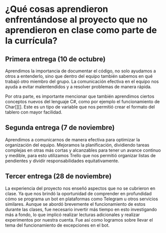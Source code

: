 # ¿Qué cosas aprendieron enfrentándose al proyecto que no aprendieron en clase como parte de la currícula?

## Primera entrega (10 de octubre)
Aprendimos la importancia de documentar el código, no solo ayudamos a otros a entenderlo, sino que dentro del equipo también sabemos en qué trabajó otro miembro del grupo. La comunicación efectiva en el equipo nos ayuda a evitar malentendidos y a resolver problemas de manera rápida.

Por otra parte, es importante mencionar que también aprendimos ciertos conceptos nuevos del lenguaje C#, como por ejemplo el funcionamiento de Char[][]. Este es un tipo de variable que nos permitió crear el formato del tablero con mayor facilidad. 

## Segunda entrega (7 de noviembre)
Aprendimos a comunicarnos de manera efectiva para optimizar la organización del equipo. Mejoramos la planificación, dividiendo tareas complejas en otras más cortas y alcanzables para tener un avance continuo y medible, para esto utilizamos Trello que nos permitió organizar listas de pendientes y dividir responsabilidades equitativamente.

## Tercer entrega (28 de noviembre)
La experiencia del proyecto nos enseñó aspectos que no se cubrieron en clase. Ya que nos brindó la oportunidad de comprender en profundidad cómo se programa un bot en plataformas como Telegram u otros servicios similares. Aunque se abordó brevemente el funcionamiento de estos durante las clases, fue necesario invertir más tiempo en esto investigando más a fondo, lo que implicó realizar lecturas adicionales y realizar experimentos por nuestra cuenta. Fue así como logramos sobre llevar el tema del funcionamiento de excepciones en el bot.  

